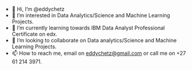 - 👋 Hi, I’m @eddychetz
- 👀 I’m interested in Data Analytics/Science and Machine Learning Projects.
- 🌱 I’m currently learning towards IBM Data Analyst Professional Certificate on edx. 
- 💞️ I’m looking to collaborate on Data analytics/Science and Machine Learning Projects.
- 📫 How to reach me, email on eddychetz@gmail.com or call me on +27 61 214 3971.
<!---
eddychetz/eddychetz is a ✨ special ✨ repository because its `README.md` (this file) appears on your GitHub profile.
You can click the Preview link to take a look at your changes.
--->

